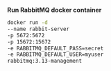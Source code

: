 **Run RabbitMQ docker container**
```bash
docker run -d
--name rabbit-server
-p 5672:5672
-p 15672:15672
-e RABBITMQ_DEFAULT_PASS=secret
-e RABBITMQ_DEFAULT_USER=myuser
rabbitmq:3.13-management
```
